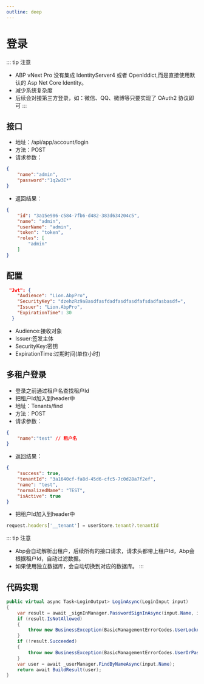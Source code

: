 ```yaml
---
outline: deep
---
```


# 登录
::: tip 注意
- ABP vNext Pro 没有集成 IdentityServer4 或者 OpenIddict,而是直接使用默认的 Asp Net Core Identity。
- 减少系统复杂度
- 后续会对接第三方登录，如：微信、QQ、微博等只要实现了 OAuth2 协议即可
:::


## 接口
- 地址：/api/app/account/login
- 方法：POST
- 请求参数：
```json
{
    "name":"admin",
    "password":"1q2w3E*"
}
```
- 返回结果：
```json
{
    "id": "3a15e986-c584-7fb6-d482-383d634204c5",
    "name": "admin",
    "userName": "admin",
    "token": "token",
    "roles": [
        "admin"
    ]
}
```
## 配置

```json [appsetting.json]
 "Jwt": {
    "Audience": "Lion.AbpPro",
    "SecurityKey": "dzehzRz9a8asdfasfdadfasdfasdfafsdadfasbasdf=",
    "Issuer": "Lion.AbpPro",
    "ExpirationTime": 30
  }
```
- Audience:接收对象
- Issuer:签发主体
- SecurityKey:密钥
- ExpirationTime:过期时间(单位小时)

## 多租户登录
- 登录之前通过租户名查找租户Id
- 把租户Id加入到header中
- 地址：Tenants/find
- 方法：POST
- 请求参数：
```json
{
    "name":"test" // 租户名
}
```
- 返回结果：
```json
{
    "success": true,
    "tenantId": "3a1640cf-fa8d-45d6-cfc5-7c0d28a7f2ef",
    "name": "test",
    "normalizedName": "TEST",
    "isActive": true
}
```
- 把租户Id加入到header中
```ts
request.headers['__tenant'] = userStore.tenant?.tenantId
```
::: tip 注意
- Abp会自动解析出租户，后续所有的接口请求，请求头都带上租户Id，Abp会根据租户Id，自动过滤数据。
- 如果使用独立数据库，会自动切换到对应的数据库。
:::


## 代码实现
```cs [AccountAppService.cs]
public virtual async Task<LoginOutput> LoginAsync(LoginInput input)
{
    var result = await _signInManager.PasswordSignInAsync(input.Name, input.Password, false, true);
    if (result.IsNotAllowed)
    {
        throw new BusinessException(BasicManagementErrorCodes.UserLockedOut);
    }
    if (!result.Succeeded)
    {
        throw new BusinessException(BasicManagementErrorCodes.UserOrPasswordMismatch);
    }
    var user = await _userManager.FindByNameAsync(input.Name);
    return await BuildResult(user);
}
```


